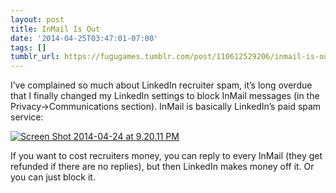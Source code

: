 ```yaml
---
layout: post
title: InMail Is Out
date: '2014-04-25T03:47:01-07:00'
tags: []
tumblr_url: https://fugugames.tumblr.com/post/110612529206/inmail-is-out
---
```

I’ve complained so much about LinkedIn recruiter spam, it’s long overdue that I finally changed my LinkedIn settings to block InMail messages (in the Privacy-\>Communications section). InMail is basically LinkedIn’s paid spam service:

[![Screen Shot 2014-04-24 at 9.20.11 PM](http://itshardtofondlepenguins.com/wp-content/uploads/2014/04/Screen-Shot-2014-04-24-at-9.20.11-PM.png)](http://itshardtofondlepenguins.com/wp-content/uploads/2014/04/Screen-Shot-2014-04-24-at-9.20.11-PM.png)

If you want to cost recruiters money, you can reply to every InMail (they get refunded if there are no replies), but then LinkedIn makes money off it. Or you can just block it.

